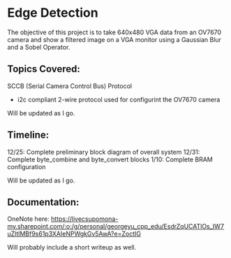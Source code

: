 # Edge Detection

The objective of this project is to take 640x480 VGA data from an OV7670 camera and show a filtered image on a VGA monitor using a Gaussian Blur and a Sobel Operator.

## Topics Covered:

SCCB (Serial Camera Control Bus) Protocol
- i2c compliant 2-wire protocol used for configurint the OV7670 camera

Will be updated as I go.

## Timeline:

12/25: Complete preliminary block diagram of overall system
12/31: Complete byte_combine and byte_convert blocks
1/10: Complete BRAM configuration

Will be updated as I go.

## Documentation:
OneNote here: https://livecsupomona-my.sharepoint.com/:o:/g/personal/georgeyu_cpp_edu/EsdrZqUCATlOs_IW7uZltlMBf9s61p3XAIeNPWgkGv5AwA?e=ZoctIG

Will probably include a short writeup as well.
